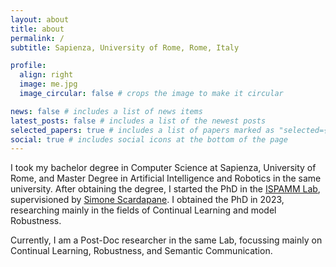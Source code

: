 ```yaml
---
layout: about
title: about
permalink: /
subtitle: Sapienza, University of Rome, Rome, Italy

profile:
  align: right
  image: me.jpg
  image_circular: false # crops the image to make it circular

news: false # includes a list of news items
latest_posts: false # includes a list of the newest posts
selected_papers: true # includes a list of papers marked as "selected={true}"
social: true # includes social icons at the bottom of the page
---
```


I took my bachelor degree in Computer Science at Sapienza, University of Rome, and Master Degree in Artificial Intelligence and Robotics in the same university. After obtaining the degree, I started the PhD in the <a href='https://sites.google.com/uniroma1.it/ispamm//'>ISPAMM Lab</a>, supervisioned by <a href='https://www.sscardapane.it/'>Simone Scardapane</a>. I obtained the PhD in 2023, researching mainly in the fields of Continual Learning and model Robustness.

Currently, I am a Post-Doc researcher in the same Lab, focussing mainly on Continual Learning, Robustness, and Semantic Communication. 

